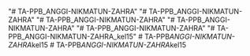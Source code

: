 "# TA-PPB_ANGGI-NIKMATUN-ZAHRA" 
"# TA-PPB_ANGGI-NIKMATUN-ZAHRA" 
"# TA-PPB_ANGGI-NIKMATUN-ZAHRA" 
"# TA-PPB_ANGGI-NIKMATUN-ZAHRA" 
"# TA-PPB_ANGGI-NIKMATUN-ZAHRA" 
"# TA-PPB_ANGGI-NIKMATUN-ZAHRA_kel15" 
#   T A - P P B _ A N G G I - N I K M A T U N - Z A H R A _ k e l 1 5  
 #   T A - P P B _ A N G G I - N I K M A T U N - Z A H R A _ k e l 1 5  
 